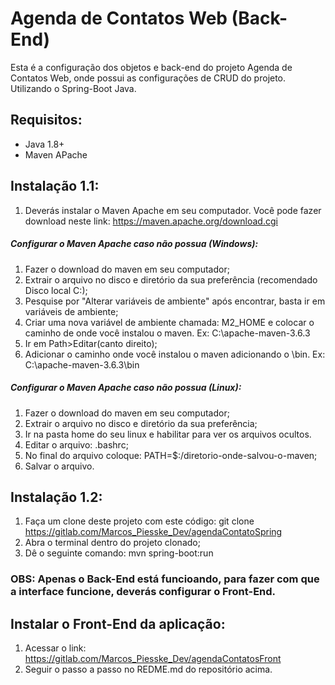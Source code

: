 # Agenda de Contatos Web (Back-End)

Esta é a configuração dos objetos e back-end do projeto Agenda de Contatos Web, onde possui as configurações de CRUD do projeto. Utilizando o Spring-Boot Java.

## Requisitos:

* Java 1.8+
* Maven APache


## Instalação 1.1:

1. Deverás instalar o Maven Apache em seu computador. Você pode fazer download neste link: https://maven.apache.org/download.cgi

##### Configurar o Maven Apache caso não possua (Windows): 

1. Fazer o download do maven em seu computador;
2. Extrair o arquivo no disco e diretório da sua preferência (recomendado Disco local C:);
3. Pesquise por "Alterar variáveis de ambiente" após encontrar, basta ir em variáveis de ambiente;
4. Criar uma nova variável de ambiente chamada: M2_HOME e colocar o caminho de onde você instalou o maven. Ex: C:\apache-maven-3.6.3
5. Ir em Path>Editar(canto direito);
6. Adicionar o caminho onde você instalou o maven adicionando o \bin. Ex: C:\apache-maven-3.6.3\bin

##### Configurar o Maven Apache caso não possua (Linux): 

1. Fazer o download do maven em seu computador;
2. Extrair o arquivo no disco e diretório da sua preferência;
3. Ir na pasta home do seu linux e habilitar para ver os arquivos ocultos.
4. Editar o arquivo: .bashrc;
5. No final do arquivo coloque: PATH=$:/diretorio-onde-salvou-o-maven;
6. Salvar o arquivo.

## Instalação 1.2:

1. Faça um clone deste projeto com este código:  git clone https://gitlab.com/Marcos_Piesske_Dev/agendaContatoSpring
2. Abra o terminal dentro do projeto clonado;
3. Dê o seguinte comando: mvn spring-boot:run

### OBS: Apenas o Back-End está funcioando, para fazer com que a interface funcione, deverás configurar o Front-End.

## Instalar o Front-End da aplicação:

1. Acessar o link: https://gitlab.com/Marcos_Piesske_Dev/agendaContatosFront
2. Seguir o passo a passo no REDME.md do repositório acima.
